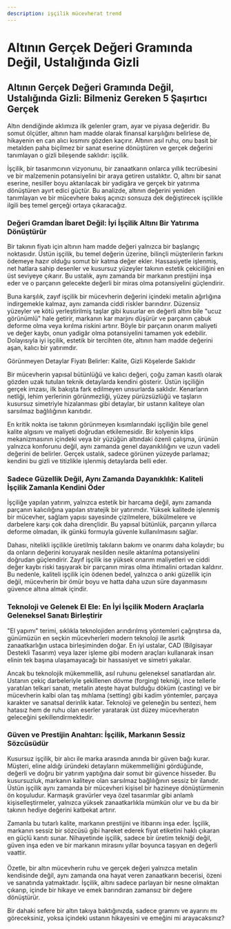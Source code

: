 ```yaml
---
description: işçilik mücevherat trend
---
```


# Altının Gerçek Değeri Gramında Değil, Ustalığında Gizli

## Altının Gerçek Değeri Gramında Değil, Ustalığında Gizli: Bilmeniz Gereken 5 Şaşırtıcı Gerçek

Altın dendiğinde aklımıza ilk gelenler gram, ayar ve piyasa değeridir. Bu somut ölçütler, altının ham madde olarak finansal karşılığını belirlese de, hikayenin en can alıcı kısmını gözden kaçırır. Altının asıl ruhu, onu basit bir metalden paha biçilmez bir sanat eserine dönüştüren ve gerçek değerini tanımlayan o gizli bileşende saklıdır: işçilik.

İşçilik, bir tasarımcının vizyonunu, bir zanaatkarın onlarca yıllık tecrübesini ve bir malzemenin potansiyelini bir araya getiren ustalıktır. O, altını bir sanat eserine, nesiller boyu aktarılacak bir yadigâra ve gerçek bir yatırıma dönüştüren ayırt edici güçtür. Bu analizde, altının değerini yeniden tanımlayan ve bir mücevhere bakış açınızı sonsuza dek değiştirecek işçilikle ilgili beş temel gerçeği ortaya çıkaracağız.



### Değeri Gramdan İbaret Değil: İyi İşçilik Altını Bir Yatırıma Dönüştürür

Bir takının fiyatı için altının ham madde değeri yalnızca bir başlangıç noktasıdır. Üstün işçilik, bu temel değerin üzerine, bilinçli müşterilerin farkını ödemeye hazır olduğu somut bir katma değer ekler. Hassasiyetle işlenmiş, net hatlara sahip desenler ve kusursuz yüzeyler takının estetik çekiciliğini en üst seviyeye çıkarır. Bu ustalık, aynı zamanda bir markanın prestijini inşa eder ve o parçanın gelecekte değerli bir miras olma potansiyelini güçlendirir.

Buna karşılık, zayıf işçilik bir mücevherin değerini içindeki metalin ağırlığına indirgemekle kalmaz, aynı zamanda ciddi riskler barındırır. Düzensiz yüzeyler ve kötü yerleştirilmiş taşlar gibi kusurlar en değerli altını bile "ucuz görünümlü" hale getirir, markanın kar marjını düşürür ve parçanın çabuk deforme olma veya kırılma riskini artırır. Böyle bir parçanın onarım maliyeti ve değer kaybı, onun yadigâr olma potansiyelini tamamen yok edebilir. Dolayısıyla iyi işçilik, estetik bir tercihten öte, altının ham madde değerini aşan, kalıcı bir yatırımdır.

&#x20;Görünmeyen Detaylar Fiyatı Belirler: Kalite, Gizli Köşelerde Saklıdır

Bir mücevherin yapısal bütünlüğü ve kalıcı değeri, çoğu zaman kasıtlı olarak gözden uzak tutulan teknik detaylarda kendini gösterir. Üstün işçiliğin gerçek imzası, ilk bakışta fark edilmeyen unsurlarda saklıdır. Kenarların netliği, lehim yerlerinin görünmezliği, yüzey pürüzsüzlüğü ve taşların kusursuz simetriyle hizalanması gibi detaylar, bir ustanın kaliteye olan sarsılmaz bağlılığının kanıtıdır.

En kritik nokta ise takının görünmeyen kısımlarındaki işçiliğin bile genel kalite algısını ve maliyeti doğrudan etkilemesidir. Bir kolyenin klips mekanizmasının içindeki veya bir yüzüğün altındaki özenli çalışma, ürünün yalnızca konforunu değil, aynı zamanda genel dayanıklılığını ve uzun vadeli değerini de belirler. Gerçek ustalık, sadece görünen yüzeyde parlamaz; kendini bu gizli ve titizlikle işlenmiş detaylarda belli eder.

### Sadece Güzellik Değil, Aynı Zamanda Dayanıklılık: Kaliteli İşçilik Zamanla Kendini Öder

İşçiliğe yapılan yatırım, yalnızca estetik bir harcama değil, aynı zamanda parçanın kalıcılığına yapılan stratejik bir yatırımdır. Yüksek kalitede işlenmiş bir mücevher, sağlam yapısı sayesinde çizilmelere, bükülmelere ve darbelere karşı çok daha dirençlidir. Bu yapısal bütünlük, parçanın yıllarca deforme olmadan, ilk günkü formuyla güvenle kullanılmasını sağlar.

Dahası, nitelikli işçilikle üretilmiş takıların bakımı ve onarımı daha kolaydır; bu da onların değerini koruyarak nesilden nesile aktarılma potansiyelini doğrudan güçlendirir. Zayıf işçilik ise yüksek onarım maliyetleri ve ciddi değer kaybı riski taşıyarak bir parçanın miras olma ihtimalini ortadan kaldırır. Bu nedenle, kaliteli işçilik için ödenen bedel, yalnızca o anki güzellik için değil, mücevherin bir ömür boyu ve hatta daha uzun süre dayanmasını güvence altına almak içindir.

### Teknoloji ve Gelenek El Ele: En İyi İşçilik Modern Araçlarla Geleneksel Sanatı Birleştirir

"El yapımı" terimi, sıklıkla teknolojiden arındırılmış yöntemleri çağrıştırsa da, günümüzün en seçkin mücevherleri modern teknoloji ile asırlık zanaatkarlığın ustaca birleşiminden doğar. En iyi ustalar, CAD (Bilgisayar Destekli Tasarım) veya lazer işleme gibi modern araçları kullanarak insan elinin tek başına ulaşamayacağı bir hassasiyet ve simetri yakalar.

Ancak bu teknolojik mükemmellik, asıl ruhunu geleneksel sanatlardan alır. Ustanın çekiç darbeleriyle şekillenen dövme (forging) tekniği, ince tellerle yaratılan telkari sanatı, metalin ateşte hayat bulduğu döküm (casting) ve bir mücevherin kalbi olan taş mıhlama (setting) gibi kadim yöntemler, parçaya karakter ve sanatsal derinlik katar. Teknoloji ve geleneğin bu sentezi, hem hatasız hem de ruhu olan eserler yaratarak üst düzey mücevheratın geleceğini şekillendirmektedir.

### Güven ve Prestijin Anahtarı: İşçilik, Markanın Sessiz Sözcüsüdür

Kusursuz işçilik, bir alıcı ile marka arasında anında bir güven bağı kurar. Müşteri, eline aldığı üründeki detayların mükemmelliğini gördüğünde, değerli ve doğru bir yatırım yaptığına dair somut bir güvence hisseder. Bu kusursuzluk, markanın kaliteye olan sarsılmaz bağlılığının sessiz bir ilanıdır. Üstün işçilik aynı zamanda bir mücevheri kişisel bir hazineye dönüştürmenin ön koşuludur. Karmaşık gravürler veya özel tasarımlar gibi anlamlı kişiselleştirmeler, yalnızca yüksek zanaatkarlıkla mümkün olur ve bu da bir takının hediye değerini katbekat artırır.

Zamanla bu tutarlı kalite, markanın prestijini ve itibarını inşa eder. İşçilik, markanın sessiz bir sözcüsü gibi hareket ederek fiyat etiketini haklı çıkaran en güçlü kanıtı sunar. Nihayetinde işçilik, sadece bir üretim tekniği değil, güven inşa eden ve bir markanın mirasını yıllar boyunca taşıyan en değerli vaattir.



####

Özetle, bir altın mücevherin ruhu ve gerçek değeri yalnızca metalin kendisinde değil, aynı zamanda ona hayat veren zanaatkarın becerisi, özeni ve sanatında yatmaktadır. İşçilik, altını sadece parlayan bir nesne olmaktan çıkarıp, içinde bir hikaye ve emek barındıran zamansız bir değere dönüştürür.

Bir dahaki sefere bir altın takıya baktığınızda, sadece gramını ve ayarını mı göreceksiniz, yoksa içindeki ustanın hikayesini ve emeğini mi arayacaksınız?
